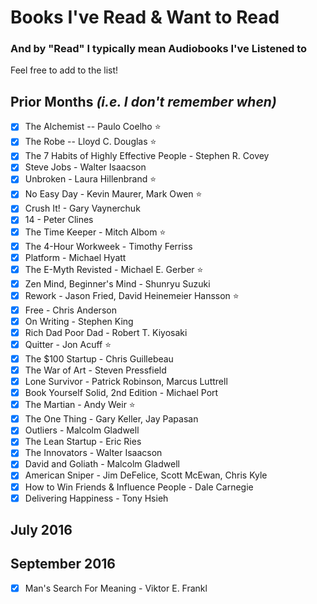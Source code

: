 # Books I've Read &amp; Want to Read
### And by "Read" I typically mean Audiobooks I've Listened to

Feel free to add to the list!

## Prior Months _(i.e. I don't remember when)_

- [x] The Alchemist -- Paulo Coelho ⭐
- [x] The Robe -- Lloyd C. Douglas ⭐️
- [x] The 7 Habits of Highly Effective People - Stephen R. Covey
- [x] Steve Jobs - Walter Isaacson
- [x] Unbroken - Laura Hillenbrand ⭐
- [x] No Easy Day - Kevin Maurer, Mark Owen ⭐
- [x] Crush It! - Gary Vaynerchuk
- [x] 14 - Peter Clines
- [x] The Time Keeper - Mitch Albom ⭐
- [x] The 4-Hour Workweek - Timothy Ferriss
- [x] Platform - Michael Hyatt
- [x] The E-Myth Revisted - Michael E. Gerber ⭐
- [x] Zen Mind, Beginner's Mind - Shunryu Suzuki
- [x] Rework - Jason Fried, David Heinemeier Hansson ⭐
- [x] Free - Chris Anderson
- [x] On Writing - Stephen King
- [x] Rich Dad Poor Dad - Robert T. Kiyosaki
- [x] Quitter - Jon Acuff ⭐
- [x] The $100 Startup - Chris Guillebeau
- [x] The War of Art - Steven Pressfield
- [x] Lone Survivor - Patrick Robinson, Marcus Luttrell
- [x] Book Yourself Solid, 2nd Edition - Michael Port
- [x] The Martian - Andy Weir ⭐
- [x] The One Thing - Gary Keller, Jay Papasan
- [x] Outliers - Malcolm Gladwell
- [x] The Lean Startup - Eric Ries
- [x] The Innovators - Walter Isaacson
- [x] David and Goliath - Malcolm Gladwell
- [x] American Sniper - Jim DeFelice, Scott McEwan, Chris Kyle
- [x] How to Win Friends &amp; Influence People - Dale Carnegie
- [x] Delivering Happiness - Tony Hsieh 

## July 2016

## September 2016

- [x] Man's Search For Meaning - Viktor E. Frankl